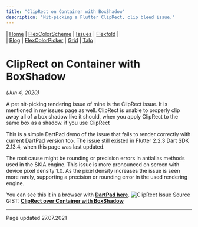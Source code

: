 ```yaml
---
title: "ClipRect on Container with BoxShadow"
description: "Nit-picking a Flutter ClipRect, clip bleed issue."
---
```


| [Home](https://rydmike.com) | [FlexColorScheme](colorscheme) | [Issues](issues) | [Flexfold](flexfold) |  
| [Blog](blog)                | [FlexColorPicker](colorpicker) | [Grid](gridview) | [Talo](talo)         |

# ClipRect on Container with BoxShadow
*(Jun 4, 2020)*

A pet nit-picking rendering issue of mine is the ClipRect issue. It is mentioned in my issues page as well. ClipRect is unable to properly clip away all of a box shadow like it should, when you apply ClipRect to the same box as a shadow. if you use ClipRect


This is a simple DartPad demo of the issue that fails to render correctly with current DartPad version too. The issue still existed in Flutter 2.2.3 Dart SDK 2.13.4, when this page was last updated.

The root cause might be rounding or precision errors in antialias methods used in the SKIA engine. This issue is more pronounced on screen with device pixel density 1.0. As the pixel density increases the issue is seen more rarely, supporting a precision or rounding error in the used rendering engine.

You can see this it in a browser with [**DartPad here**](https://www.dartpad.dev/?id=0c6a2412cb3222a02e25cfead9ba8d29&null_safety=true). <img src="https://rydmike.com/assets/ClipRectIssue.png?raw=true" alt="ClipRect Issue"/> Source GIST: [**ClipRect over Container with BoxShadow**](https://gist.github.com/rydmike/0c6a2412cb3222a02e25cfead9ba8d29)


---
Page updated 27.07.2021